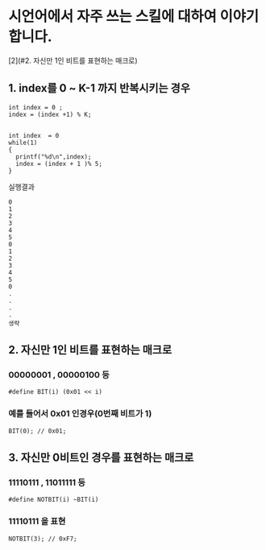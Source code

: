 
# 시언어에서 자주 쓰는 스킬에 대하여 이야기 합니다.
[2](#2. 자신만 1인 비트를 표현하는 매크로)
<!---toc--->
## 1.  index를  0 ~ K-1  까지 반복시키는 경우
```{.c}
int index = 0 ;
index = (index +1) % K;
```


```{.c}

int index  = 0
while(1)
{
  printf("%d\n",index);
  index = (index + 1 )% 5;
}

```
실행결과
```{bash}
0
1
2
3
4
5
0
1
2
3
4
5
0
.
.
.
.
생략

```

## 2. 자신만 1인 비트를 표현하는 매크로
### 00000001 , 00000100 등
```{.c}
#define BIT(i) (0x01 << i)
```


### 예를 들어서 0x01 인경우(0번째 비트가 1)
```{.c}
BIT(0); // 0x01;
```
## 3. 자신만 0비트인 경우를 표현하는 매크로
### 11110111 , 11011111 등
```{.c}
#define NOTBIT(i) ~BIT(i)
```
### 11110111 을 표현
```{.c}
NOTBIT(3); // 0xF7;
```
